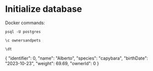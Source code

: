 # Initialize database

Docker commands:
```
psql -U postgres

\c ownersandpets

\dt
```


{
    "identifier": 0,
    "name": "Alberto",
    "species": "capybara",
    "birthDate": "2023-10-23",
    "weight": 69.69,
    "ownerId": 0
}